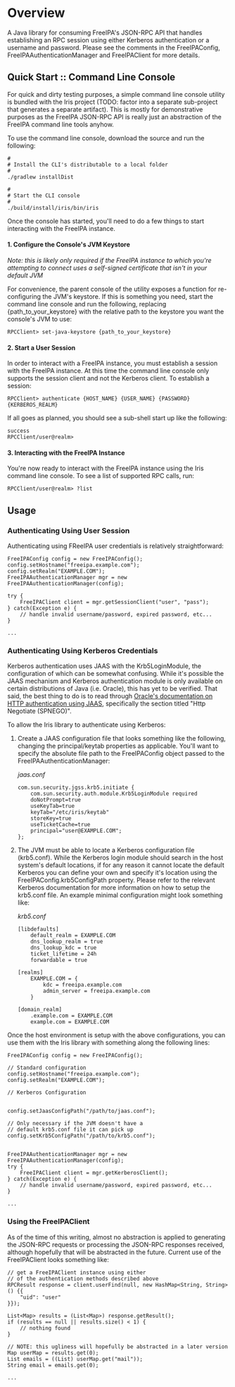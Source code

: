 # Overview

A Java library for consuming FreeIPA's JSON-RPC API that handles establishing an RPC session using either Kerberos authentication or a username and password. Please see the comments in the FreeIPAConfig, FreeIPAAuthenticationManager and FreeIPAClient for more details.

## Quick Start :: Command Line Console

For quick and dirty testing purposes, a simple command line console utility is bundled with the Iris project (TODO: factor into a separate sub-project that generates a separate artifact). This is mostly for demonstrative purposes as the FreeIPA JSON-RPC API is really just an abstraction of the FreeIPA command line tools anyhow.

To use the command line console, download the source and run the following:

```
#
# Install the CLI's distributable to a local folder
#
./gradlew installDist

#
# Start the CLI console
#
./build/install/iris/bin/iris
```

Once the console has started, you'll need to do a few things to start interacting with the FreeIPA instance.

#### 1. Configure the Console's JVM Keystore
*Note: this is likely only required if the FreeIPA instance to which you're attempting to connect uses a self-signed certificate that isn't in your default JVM*

For convenience, the parent console of the utility exposes a function for re-configuring the JVM's keystore. If this is something you need, start the command line console and run the following, replacing {path_to_your_keystore} with the relative path to the keystore you want the console's JVM to use:

```
RPCClient> set-java-keystore {path_to_your_keystore}
```

#### 2. Start a User Session

In order to interact with a FreeIPA instance, you must establish a session with the FreeIPA instance. At this time the command line console only supports the session client and not the Kerberos client. To establish a session:

```
RPCClient> authenticate {HOST_NAME} {USER_NAME} {PASSWORD} {KERBEROS_REALM}
```

If all goes as planned, you should see a sub-shell start up like the following:

```
success
RPCClient/user@realm>
```

#### 3. Interacting with the FreeIPA Instance

You're now ready to interact with the FreeIPA instance using the Iris command line console. To see a list of supported RPC calls, run:

```
RPCClient/user@realm> ?list
```

## Usage

### Authenticating Using User Session
Authenticating using FReeIPA user credentials is relatively straightforward:

```
FreeIPAConfig config = new FreeIPAConfig();
config.setHostname("freeipa.example.com");
config.setRealm("EXAMPLE.COM");
FreeIPAAuthenticationManager mgr = new FreeIPAAuthenticationManager(config);

try {
	FreeIPAClient client = mgr.getSessionClient("user", "pass");
} catch(Exception e) {
	// handle invalid username/password, expired password, etc...
}

...
```

### Authenticating Using Kerberos Credentials
Kerberos authentication uses JAAS with the Krb5LoginModule, the configuration of which can be somewhat confusing. While it's possible the JAAS mechanism and Kerberos authentication module is only available on certain distributions of Java (i.e. Oracle), this has yet to be verified. That said, the best thing to do is to read through [Oracle's documentation on HTTP authentication using JAAS](http://docs.oracle.com/javase/7/docs/technotes/guides/net/http-auth.html), specifically the section titled "Http Negotiate (SPNEGO)".

To allow the Iris library to authenticate using Kerberos:

1. Create a JAAS configuration file that looks something like the following, changing the principal/keytab properties as applicable. You'll want to specify the absolute file path to the FreeIPAConfig object passed to the FreeIPAAuthenticationManager:
 	
 	_jaas.conf_
 	
	```	
	com.sun.security.jgss.krb5.initiate {
		com.sun.security.auth.module.Krb5LoginModule required
	   	doNotPrompt=true
	   	useKeyTab=true
	   	keyTab="/etc/iris/keytab"
	   	storeKey=true
	   	useTicketCache=true
	   	principal="user@EXAMPLE.COM"; 
	};
	```
	
2. The JVM must be able to locate a Kerberos configuration file (krb5.conf). While the Kerberos login module should search in the host system's default locations, if for any reason it cannot locate the default Kerberos  you can define your own and specify it's location using the FreeIPAConfig.krb5ConfigPath property. Please refer to the relevant Kerberos documentation for more information on how to setup the krb5.conf file. An example minimal configuration might look something like:

	_krb5.conf_
	
	```	
	[libdefaults]
		default_realm = EXAMPLE.COM
	 	dns_lookup_realm = true
	 	dns_lookup_kdc = true
	 	ticket_lifetime = 24h
	 	forwardable = true
	
	[realms]
	 	EXAMPLE.COM = {
	  		kdc = freeipa.example.com
	  		admin_server = freeipa.example.com
	 	}
	
	[domain_realm]
	 	.example.com = EXAMPLE.COM
	 	example.com = EXAMPLE.COM
	```
	
Once the host environment is setup with the above configurations, you can use them with the Iris library with something along the following lines:

```
FreeIPAConfig config = new FreeIPAConfig();

// Standard configuration
config.setHostname("freeipa.example.com");
config.setRealm("EXAMPLE.COM");

// Kerberos Configuration


config.setJaasConfigPath("/path/to/jaas.conf");

// Only necessary if the JVM doesn't have a 
// default krb5.conf file it can pick up 
config.setKrb5ConfigPath("/path/to/krb5.conf");


FreeIPAAuthenticationManager mgr = new FreeIPAAuthenticationManager(config);
try {
	FreeIPAClient client = mgr.getKerberosClient();
} catch(Exception e) {
	// handle invalid username/password, expired password, etc...
}

...
```

### Using the FreeIPAClient
As of the time of this writing, almost no abstraction is applied to generating the JSON-RPC requests or processing the JSON-RPC responses received, although hopefully that will be abstracted in the future. Current use of the FreeIPAClient looks something like:

```
// get a FreeIPAClient instance using either 
// of the authentication methods described above
RPCResult response = client.userFind(null, new HashMap<String, String>() {{
	"uid": "user" 
}});

List<Map> results = (List<Map>) response.getResult();
if (results == null || results.size() < 1) {
	// nothing found
}

// NOTE: this ugliness will hopefully be abstracted in a later version
Map userMap = results.get(0);
List emails = ((List) userMap.get("mail"));
String email = emails.get(0);

...
```